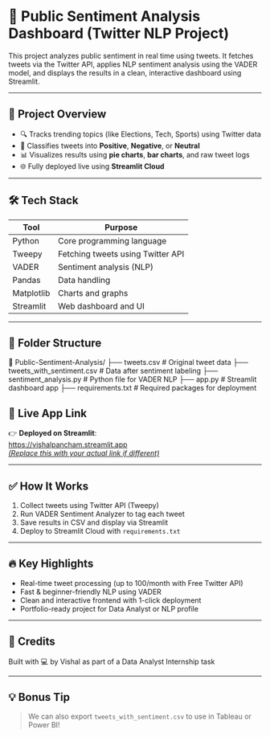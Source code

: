 # 🧠 Public Sentiment Analysis Dashboard (Twitter NLP Project)

This project analyzes public sentiment in real time using tweets. It fetches tweets via the Twitter API, 
applies NLP sentiment analysis using the VADER model, and displays the results in a clean, interactive dashboard using Streamlit.

---

## 📌 Project Overview

- 🔍 Tracks trending topics (like Elections, Tech, Sports) using Twitter data
- 🧠 Classifies tweets into **Positive**, **Negative**, or **Neutral**
- 📊 Visualizes results using **pie charts**, **bar charts**, and raw tweet logs
- 🌐 Fully deployed live using **Streamlit Cloud**

---

## 🛠️ Tech Stack

| Tool         | Purpose                            |
|--------------|-------------------------------------|
| Python       | Core programming language           |
| Tweepy       | Fetching tweets using Twitter API   |
| VADER        | Sentiment analysis (NLP)            |
| Pandas       | Data handling                       |
| Matplotlib   | Charts and graphs                   |
| Streamlit    | Web dashboard and UI                |

---

## 📂 Folder Structure

📁 Public-Sentiment-Analysis/
├── tweets.csv # Original tweet data
├── tweets_with_sentiment.csv # Data after sentiment labeling
├── sentiment_analysis.py # Python file for VADER NLP
├── app.py # Streamlit dashboard app
├── requirements.txt # Required packages for deployment

## 🚀 Live App Link

👉 **Deployed on Streamlit**:  
[https://vishalpancham.streamlit.app  
*(Replace this with your actual link if different)*](https://public-sentiment-analysis-using-twitter-data-analyst-project-p.streamlit.app/)


---

## ✅ How It Works

1. Collect tweets using Twitter API (Tweepy)
2. Run VADER Sentiment Analyzer to tag each tweet
3. Save results in CSV and display via Streamlit
4. Deploy to Streamlit Cloud with `requirements.txt`

---

## 🔥 Key Highlights

- Real-time tweet processing (up to 100/month with Free Twitter API)
- Fast & beginner-friendly NLP using VADER
- Clean and interactive frontend with 1-click deployment
- Portfolio-ready project for Data Analyst or NLP profile

---

## 🙌 Credits

Built with 💻 by Vishal as part of a Data Analyst Internship task  

---
## 💡 Bonus Tip

> We can also export `tweets_with_sentiment.csv` to use in Tableau or Power BI!



